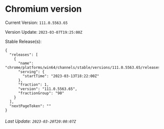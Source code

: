 # Chromium version

Current Version: `111.0.5563.65`

Version Update: `2023-03-07T19:25:00Z`

Stable Release(s):
```
{
  "releases": [
    {
      "name": "chrome/platforms/win64/channels/stable/versions/111.0.5563.65/releases/1678731720",
      "serving": {
        "startTime": "2023-03-13T18:22:00Z"
      },
      "fraction": 1,
      "version": "111.0.5563.65",
      "fractionGroup": "90"
    }
  ],
  "nextPageToken": ""
}
```

###### Last Update: `2023-03-20T20:00:07Z`
        